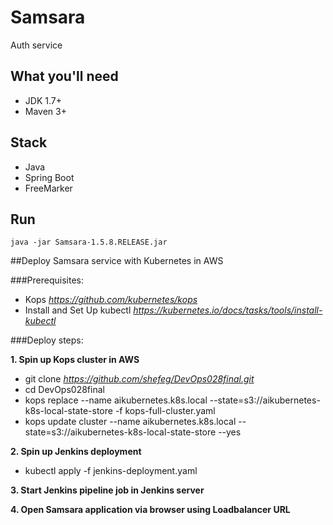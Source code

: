 # Samsara

Auth service

## What you'll need
- JDK 1.7+
- Maven 3+

## Stack
- Java
- Spring Boot
- FreeMarker

## Run
`java -jar Samsara-1.5.8.RELEASE.jar`

##Deploy Samsara service with Kubernetes in AWS

###Prerequisites:
- Kops _https://github.com/kubernetes/kops_
- Install and Set Up kubectl _https://kubernetes.io/docs/tasks/tools/install-kubectl_

###Deploy steps:

**1. Spin up Kops cluster in AWS**
- git clone _https://github.com/shefeg/DevOps028final.git_ 
- cd DevOps028final 
- kops replace --name aikubernetes.k8s.local --state=s3://aikubernetes-k8s-local-state-store -f kops-full-cluster.yaml 
- kops update cluster --name aikubernetes.k8s.local --state=s3://aikubernetes-k8s-local-state-store --yes
 
**2. Spin up Jenkins deployment**
- kubectl apply -f jenkins-deployment.yaml

**3. Start Jenkins pipeline job in Jenkins server**

**4. Open Samsara application via browser using Loadbalancer URL**